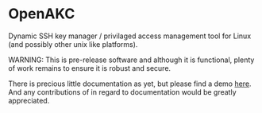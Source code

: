 # OpenAKC
Dynamic SSH key manager / privilaged access management tool for Linux (and possibly other unix like platforms).

WARNING: This is pre-release software and although it is functional, plenty of work remains to ensure it is robust and secure.

There is precious little documentation as yet, but please find a demo [here].  And any contributions of in regard to documentation would be greatly appreciated.

[here]: https://www.youtube.com/watch?v=r2hv-WivqHY

